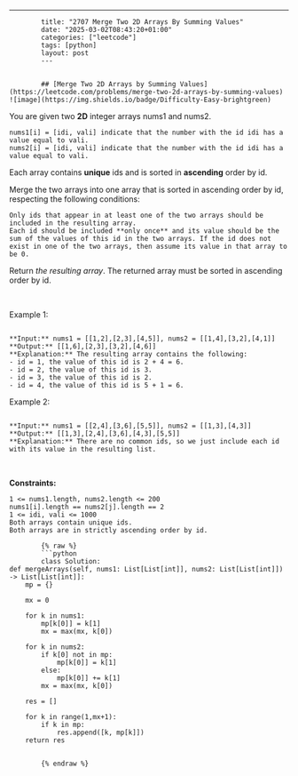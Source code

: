 ---
            title: "2707 Merge Two 2D Arrays By Summing Values"
            date: "2025-03-02T08:43:20+01:00"
            categories: ["leetcode"]
            tags: [python]
            layout: post
            ---
            

            ## [Merge Two 2D Arrays by Summing Values](https://leetcode.com/problems/merge-two-2d-arrays-by-summing-values) ![image](https://img.shields.io/badge/Difficulty-Easy-brightgreen)

You are given two **2D** integer arrays nums1 and nums2.

	nums1[i] = [idi, vali] indicate that the number with the id idi has a value equal to vali.
	nums2[i] = [idi, vali] indicate that the number with the id idi has a value equal to vali.

Each array contains **unique** ids and is sorted in **ascending** order by id.

Merge the two arrays into one array that is sorted in ascending order by id, respecting the following conditions:

	Only ids that appear in at least one of the two arrays should be included in the resulting array.
	Each id should be included **only once** and its value should be the sum of the values of this id in the two arrays. If the id does not exist in one of the two arrays, then assume its value in that array to be 0.

Return *the resulting array*. The returned array must be sorted in ascending order by id.

 

Example 1:

```

**Input:** nums1 = [[1,2],[2,3],[4,5]], nums2 = [[1,4],[3,2],[4,1]]
**Output:** [[1,6],[2,3],[3,2],[4,6]]
**Explanation:** The resulting array contains the following:
- id = 1, the value of this id is 2 + 4 = 6.
- id = 2, the value of this id is 3.
- id = 3, the value of this id is 2.
- id = 4, the value of this id is 5 + 1 = 6.

```

Example 2:

```

**Input:** nums1 = [[2,4],[3,6],[5,5]], nums2 = [[1,3],[4,3]]
**Output:** [[1,3],[2,4],[3,6],[4,3],[5,5]]
**Explanation:** There are no common ids, so we just include each id with its value in the resulting list.

```

 

**Constraints:**

	1 <= nums1.length, nums2.length <= 200
	nums1[i].length == nums2[j].length == 2
	1 <= idi, vali <= 1000
	Both arrays contain unique ids.
	Both arrays are in strictly ascending order by id.

            {% raw %}
            ```python
            class Solution:
    def mergeArrays(self, nums1: List[List[int]], nums2: List[List[int]]) -> List[List[int]]:
        mp = {}

        mx = 0

        for k in nums1:
            mp[k[0]] = k[1]
            mx = max(mx, k[0])

        for k in nums2:
            if k[0] not in mp:
                mp[k[0]] = k[1]
            else:
                mp[k[0]] += k[1]
            mx = max(mx, k[0])
        
        res = []

        for k in range(1,mx+1):
            if k in mp:
                res.append([k, mp[k]])
        return res


            {% endraw %}
            